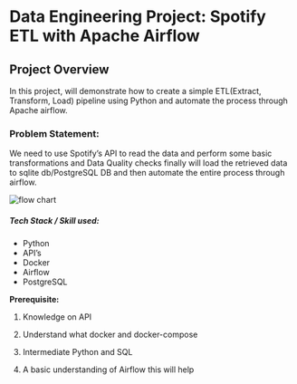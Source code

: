 # Data Engineering Project: Spotify ETL with Apache Airflow

## Project Overview
In this project, will demonstrate how to create a simple ETL(Extract, Transform, Load) pipeline using Python and automate the process through Apache airflow.

### Problem Statement:
We need to use Spotify’s API to read the data and perform some basic transformations and Data Quality checks finally will load the retrieved data to sqlite db/PostgreSQL DB and then automate the entire process through airflow. 

![flow chart](https://camo.githubusercontent.com/2c4a1916bcfa7b4f36d321cd3b90bf927b911bb59ab5ce0711aea4cf9544ac4a/68747470733a2f2f6d69726f2e6d656469756d2e636f6d2f6d61782f3734392f312a646d386856725054504d656e79525934754a694249414032782e706e67)

##### Tech Stack / Skill used:
- Python
- API’s
- Docker
- Airflow
- PostgreSQL

**Prerequisite:**
1. Knowledge on API

2. Understand what docker and docker-compose

3. Intermediate Python and SQL

4. A basic understanding of Airflow this will help